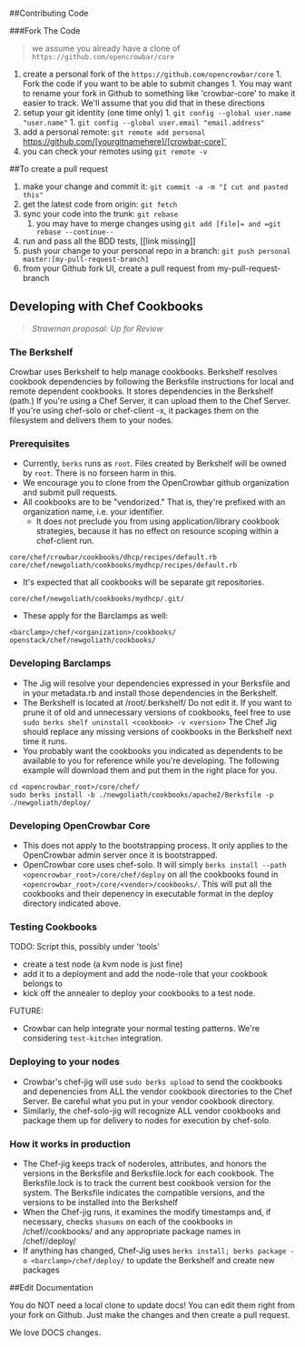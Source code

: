 ##Contributing Code

###Fork The Code

> we assume you already have a clone of  `https://github.com/opencrowbar/core`

  1. create a personal fork of the `https://github.com/opencrowbar/core`
    1. Fork the code if you want to be able to submit changes
    1. You may want to rename your fork in Github to something like 'crowbar-core' to make it easier to track.  We'll assume that you did that in these directions
  1. setup your git identity (one time only)
    1. `git config --global user.name "user.name"`
    1. `git config --global user.email "email.address"`
  1. add a personal remote: `git remote add personal `https://github.com/[yourgitnamehere]/[crowbar-core]`
  1. you can check your remotes using `git remote -v`

##To create a pull request

  1. make your change and commit it: `git commit -a -m "I cut and pasted this"`
  1. get the latest code from origin: `git fetch`
  1. sync your code into the trunk: `git rebase`
     1. you may have to merge changes using `git add [file]= and =git rebase --continue--`
  1. run and pass all the BDD tests, [[link missing]]
  1. push your change to your personal repo in a branch: `git push personal master:[my-pull-request-branch]`
  1. from your Github fork UI, create a pull request from my-pull-request-branch

## Developing with Chef Cookbooks

> _Strawman proposal: Up for Review_

### The Berkshelf

Crowbar uses Berkshelf to help manage cookbooks.  Berkshelf resolves cookbook dependencies by following the Berksfile instructions for local and remote dependent cookbooks.  It stores dependencies in the Berkshelf (path.)  If you're using a Chef Server, it can upload them to the Chef Server.  If you're using chef-solo or chef-client -x, it packages them on the filesystem  and delivers them to your nodes. 

### Prerequisites

  * Currently, `berks` runs as `root`.  Files created by Berkshelf will be owned by `root`.  There is no forseen harm in this.
  * We encourage you to clone from the OpenCrowbar github organization and submit pull requests.
  * All cookbooks are to be "vendorized." That is, they're prefixed with an organization name, i.e. your identifier.
    * It does not preclude you from using application/library cookbook strategies, because it has no effect on resource scoping within a chef-client run.
```
core/chef/crowbar/cookbooks/dhcp/recipes/default.rb
core/chef/newgoliath/cookbooks/mydhcp/recipes/default.rb
```
  * It's expected that all cookbooks will be separate git repositories.
```
core/chef/newgoliath/cookbooks/mydhcp/.git/
```
  * These apply for the Barclamps as well:
```
<barclamp>/chef/<organization>/cookbooks/
openstack/chef/newgoliath/cookbooks/
```

### Developing Barclamps

  * The Jig will resolve your dependencies expressed in your Berksfile and in your metadata.rb and install those dependencies in the Berkshelf.
  * The Berkshelf is located at /root/.berkshelf/  Do not edit it.  If you want to prune it of old and unnecessary versions of cookbooks, feel free to use `sudo berks shelf uninstall <cookbook> -v <version>`  The Chef Jig should replace any missing versions of cookbooks in the Berkshelf next time it runs.
  * You probably want the cookbooks you indicated as dependents to be available to you for reference while you're developing.  The following example will download them and put them in the right place for you.

```
cd <opencrowbar_root>/core/chef/
sudo berks install -b ./newgoliath/cookbooks/apache2/Berksfile -p ./newgoliath/deploy/
```

### Developing OpenCrowbar Core

  * This does not apply to the bootstrapping process.  It only applies to the OpenCrowbar admin server once it is bootstrapped.
  * OpenCrowbar core uses chef-solo.  It will simply `berks install --path <opencrowbar_root>/core/chef/deploy` on all the cookbooks found in `<opencrowbar_root>/core/<vendor>/cookbooks/`.  This will put all the cookbooks and their depenency in executable format in the deploy directory indicated above.

### Testing Cookbooks

TODO: Script this, possibly under 'tools'

   * create a test node (a kvm node is just fine)
   * add it to a deployment and add the node-role that your cookbook belongs to
   * kick off the annealer to deploy your cookbooks to a test node.

FUTURE:

   * Crowbar can help integrate your normal testing patterns.  We're considering `test-kitchen` integration.

### Deploying to your nodes

  * Crowbar's chef-jig will use `sudo berks upload` to send the cookbooks and depenencies from ALL the vendor cookbook directories to the Chef Server.  Be careful what you put in your vendor cookbook directory.
  * Similarly, the chef-solo-jig will recognize ALL vendor cookbooks and package them up for delivery to nodes for execution by chef-solo.

### How it works in production

  * The Chef-jig keeps track of noderoles, attributes, and honors the versions in the Berksfile and Berksfile.lock for each cookbook.  The Berksfile.lock is to track the current best cookbook version for the system.  The Berksfile indicates the compatible versions, and the versions to be installed into the Berkshelf
  * When the Chef-jig runs, it examines the modify timestamps and, if necessary, checks `shasums` on each of the cookbooks in <barclamp>/chef/<vendor>/cookbooks/ and any appropriate package names in <barclamp>/chef/<vendor>/deploy/
  * If anything has changed, Chef-Jig uses `berks install; berks package -o <barclamp>/chef/deploy/` to update the Berkshelf and create new packages


##Edit Documentation

You do NOT need a local clone to update docs!  You can edit them right from your fork on Github.  Just make the changes and then create a pull request.  

We love DOCS changes.
